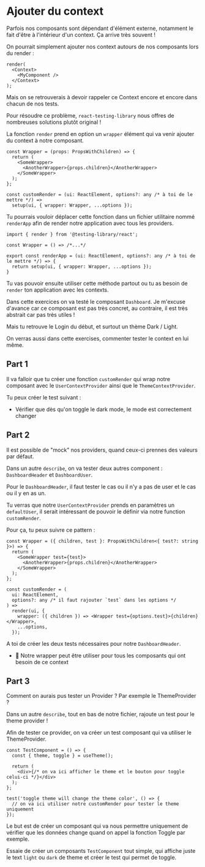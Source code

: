 # Ajouter du context

Parfois nos composants sont dépendant d'élément externe, notamment le fait d'être
à l'intérieur d'un context. Ça arrive très souvent !

On pourrait simplement ajouter nos context autours de nos composants lors du render :

```tsx
render(
  <Context>
    <MyComponent />
  </Context>
);
```

Mais on se retrouverais à devoir rappeler ce Context encore et encore dans chacun de nos
tests.

Pour résoudre ce problème, `react-testing-library` nous offres de nombreuses solutions
plutôt original !

La fonction `render` prend en option un `wrapper` élément qui va venir ajouter
du context à notre composant.

```tsx
const Wrapper = (props: PropsWithChildren) => {
  return (
    <SomeWrapper>
      <AnotherWrapper>{props.children}</AnotherWrapper>
    </SomeWrapper>
  );
};

const customRender = (ui: ReactElement, options?: any /* à toi de le mettre */) =>
  setup(ui, { wrapper: Wrapper, ...options });
```

Tu pourrais vouloir déplacer cette fonction dans un fichier utilitaire nommé `renderApp`
afin de render notre application avec tous les providers.

```tsx
import { render } from '@testing-library/react';

const Wrapper = () => /*...*/

export const renderApp = (ui: ReactElement, options?: any /* à toi de le mettre */) => {
  return setup(ui, { wrapper: Wrapper, ...options });
}
```

Tu vas pouvoir ensuite utiliser cette méthode partout ou tu as besoin de `render` ton
application avec les contexts.

Dans cette exercices on va testé le composant `Dashboard`. Je m'excuse d'avance car ce
composant est pas très concret, au contraire, il est très abstrait car pas très utiles !

Mais tu retrouve le Login du début, et surtout un thème Dark / Light.

On verras aussi dans cette exercises, commenter tester le context en lui même.

## Part 1

Il va falloir que tu créer une fonction `customRender` qui wrap notre composant avec le
`UserContextProvider` ainsi que le `ThemeContextProvider`.

Tu peux créer le test suivant :

- Vérifier que dès qu'on toggle le dark mode, le mode est correctement changer

## Part 2

Il est possible de "mock" nos providers, quand ceux-ci prennes des valeurs par défaut.

Dans un autre `describe`, on va tester deux autres component : `DashboardHeader` et `DashboardUser`.

Pour le `DashboardHeader`, il faut tester le cas ou il n'y a pas de user et le cas ou il y en as un.

Tu verras que notre `UserContextProvider` prends en paramètres un `defaultUser`, il serait intéressant de pouvoir le définir via notre function `customRender`.

Pour ça, tu peux suivre ce pattern :

```tsx
const Wrapper = ({ children, test }: PropsWithChildren<{ test?: string }>) => {
  return (
    <SomeWrapper test={test}>
      <AnotherWrapper>{props.children}</AnotherWrapper>
    </SomeWrapper>
  );
};

const customRender = (
  ui: ReactElement,
  options?: any /* il faut rajouter `test` dans les options */
) =>
  render(ui, {
    wrapper: ({ children }) => <Wrapper test={options.test}>{children}</Wrapper>,
    ...options,
  });
```

A toi de créer les deux tests nécessaires pour notre `DashboardHeader`.

- 💌 Notre wrapper peut être utiliser pour tous les composants qui ont besoin de ce context

## Part 3

Comment on aurais pus tester un Provider ? Par exemple le ThemeProvider ?

Dans un autre `describe`, tout en bas de notre fichier, rajoute un test pour le theme provider !

Afin de tester ce provider, on va créer un test composant qui va utiliser le ThemeProvider.

```tsx
const TestComponent = () => {
  const { theme, toggle } = useTheme();

  return (
    <div>{/* on va ici afficher le theme et le bouton pour toggle celui-ci */}</div>
  );
};

test('toggle theme will change the theme color', () => {
  // on va ici utiliser notre customRender pour tester le theme uniquement
});
```

Le but est de créer un composant qui va nous permettre uniquement de vérifier que les données
change quand on appel la fonction Toggle par exemple.

Essaie de créer un composants `TestComponent` tout simple, qui affiche juste le text `light` ou `dark` de theme et créer le test qui permet de toggle.

